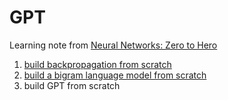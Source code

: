 # GPT

Learning note from [Neural Networks: Zero to Hero](https://www.youtube.com/playlist?list=PLAqhIrjkxbuWI23v9cThsA9GvCAUhRvKZ)
1. [build backpropagation from scratch](build_backpropagation_from_scratch.ipynb)
2. [build a bigram language model from scratch](build_bigram_from_scratch.ipynb)
3. build GPT from scratch
